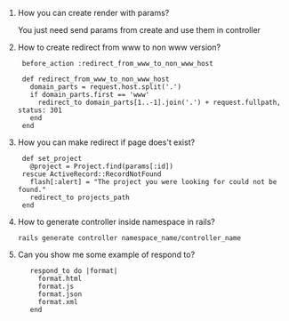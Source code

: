 1. How you can create render with params?
      
      You just need send params from create and use them in controller
2. How to create redirect from www to non www version?

        before_action :redirect_from_www_to_non_www_host
        
        def redirect_from_www_to_non_www_host
          domain_parts = request.host.split('.')
          if domain_parts.first == 'www'
            redirect_to domain_parts[1..-1].join('.') + request.fullpath, status: 301
          end
        end

3. How you can make redirect if page does't exist?
      
        def set_project
          @project = Project.find(params[:id])
        rescue ActiveRecord::RecordNotFound
          flash[:alert] = "The project you were looking for could not be found."
          redirect_to projects_path
        end
4. How to generate controller inside namespace in rails?
      
       rails generate controller namespace_name/controller_name

5. Can you show me some example of respond to?
       
          respond_to do |format|
            format.html
            format.js
            format.json
            format.xml
          end
